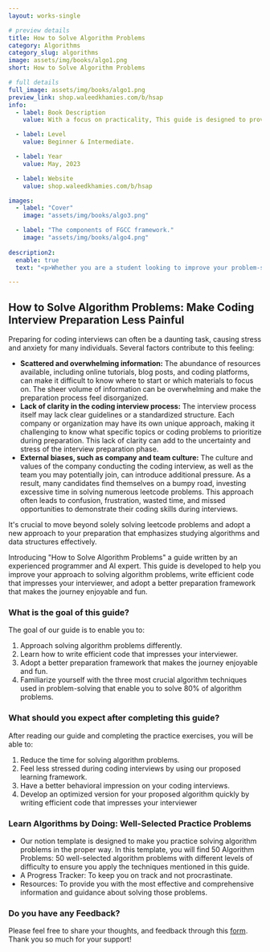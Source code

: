 ```yaml
---
layout: works-single

# preview details
title: How to Solve Algorithm Problems
category: Algorithms
category_slug: algorithms
image: assets/img/books/algo1.png
short: How to Solve Algorithm Problems

# full details
full_image: assets/img/books/algo1.png
preview_link: shop.waleedkhamies.com/b/hsap
info:
  - label: Book Description
    value: With a focus on practicality, This guide is designed to provide readers with the tools they need to approach problem-solving differently, write efficient code, and clear their coding interviews.

  - label: Level
    value: Beginner & Intermediate.

  - label: Year
    value: May, 2023

  - label: Website
    value: shop.waleedkhamies.com/b/hsap

images:
  - label: "Cover"
    image: "assets/img/books/algo3.png"

  - label: "The components of FGCC framework."
    image: "assets/img/books/algo4.png"
    
description2:
  enable: true
  text: "<p>Whether you are a student looking to improve your problem-solving skills or a job seeker preparing for your next coding interview, I hope this guide helps you to master algorithms and achieve your goals of becoming a skilled programmer and ace your coding interviews.</p>"

---
```


## How to Solve Algorithm Problems: Make Coding Interview Preparation Less Painful

Preparing for coding interviews can often be a daunting task, causing stress and anxiety for many individuals. Several factors contribute to this feeling:



- **Scattered and overwhelming information:** The abundance of resources available, including online tutorials, blog posts, and coding platforms, can make it difficult to know where to start or which materials to focus on. The sheer volume of information can be overwhelming and make the preparation process feel disorganized.
- **Lack of clarity in the coding interview process:** The interview process itself may lack clear guidelines or a standardized structure. Each company or organization may have its own unique approach, making it challenging to know what specific topics or coding problems to prioritize during preparation. This lack of clarity can add to the uncertainty and stress of the interview preparation phase.
- **External biases, such as company and team culture:** The culture and values of the company conducting the coding interview, as well as the team you may potentially join, can introduce additional pressure.
As a result, many candidates find themselves on a bumpy road, investing excessive time in solving numerous leetcode problems. This approach often leads to confusion, frustration, wasted time, and missed opportunities to demonstrate their coding skills during interviews.


It's crucial to move beyond solely solving leetcode problems and adopt a new approach to your preparation that emphasizes studying algorithms and data structures effectively.


Introducing "How to Solve Algorithm Problems" a guide written by an experienced programmer and AI expert. This guide is developed to help you improve your approach to solving algorithm problems, write efficient code that impresses your interviewer, and adopt a better preparation framework that makes the journey enjoyable and fun.


### What is the goal of this guide?


The goal of our guide is to enable you to:

1. Approach solving algorithm problems differently.
2. Learn how to write efficient code that impresses your interviewer.
3. Adopt a better preparation framework that makes the journey enjoyable and fun.
4. Familiarize yourself with the three most crucial algorithm techniques used in problem-solving that enable you to solve 80% of algorithm problems.


### What should you expect after completing this guide?


After reading our guide and completing the practice exercises, you will be able to:

1. Reduce the time for solving algorithm problems.
2. Feel less stressed during coding interviews by using our proposed learning framework.
3. Have a better behavioral impression on your coding interviews.
4. Develop an optimized version for your proposed algorithm quickly by writing efficient code that impresses your interviewer


### Learn Algorithms by Doing: Well-Selected Practice Problems


- Our notion template is designed to make you practice solving algorithm problems in the proper way. In this template, you will find 50 Algorithm Problems: 50 well-selected algorithm problems with different levels of difficulty to ensure you apply the techniques mentioned in this guide.
- A Progress Tracker: To keep you on track and not procrastinate.
- Resources: To provide you with the most effective and comprehensive information and guidance about solving those problems.



### Do you have any Feedback?


Please feel free to share your thoughts, and feedback through this [form](https://forms.gle/Hyexn9SiafQTiTYQ9). Thank you so much for your support!

